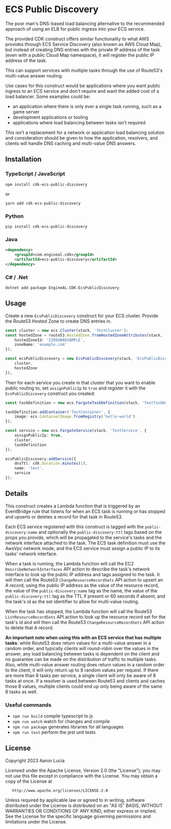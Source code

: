 # ECS Public Discovery

The poor man's DNS-based load balancing alternative to the recommended approach of using an ELB for public ingress into
your ECS service.

The provided CDK construct offers similar functionality to what AWS provides through ECS Service Discovery (also known
as AWS Cloud Map), but instead of creating DNS entries with the private IP address of the task (even with a public Cloud
Map namespace), it will register the public IP address of the task.

This can support services with multiple tasks through the use of Route53's multi-value answer routing.

Use cases for this construct would be applications where you want public ingress to an ECS service and don't require
and want the added cost of a load balancer. Some examples could be:
* an application where there is only ever a single task running, such as a game server
* development applications or tooling
* applications where load balancing between tasks isn't required

This isn’t a replacement for a network or application load balancing solution and consideration should be given to how
the application, resolvers, and clients will handle DNS caching and multi-value DNS answers.

## Installation

### TypeScript / JavaScript

`npm install cdk-ecs-public-discovery`

or

`yarn add cdk-ecs-public-discovery`

### Python

`pip install cdk-ecs-public-discovery`

### Java

```xml
<dependency>
    <groupId>com.engineal.cdk</groupId>
    <artifactId>ecs-public-discovery</artifactId>
</dependency>
```

### C# / .Net

`dotnet add package EngineAL.CDK.EcsPublicDiscovery`

## Usage

Create a new `EcsPublicDiscovery` construct for your ECS cluster. Provide the Route53 Hosted Zone to create DNS entries
in.

```typescript
const cluster = new ecs.Cluster(stack, 'TestCluster');
const hostedZone = route53.HostedZone.fromHostedZoneAttributes(stack, 'HostedZone', {
    hostedZoneId: 'Z1R8UBAEXAMPLE',
    zoneName: 'example.com'
});

const ecsPublicDiscovery = new EcsPublicDiscovery(stack, 'EcsPublicDiscovery', {
    cluster,
    hostedZone
});
```

Then for each service you create in that cluster that you want to enable public routing to, set `assignPublicIp` to
`true` and register it with the `EcsPublicDiscovery` construct you created:

```typescript
const taskDefinition = new ecs.FargateTaskDefinition(stack, 'TestTaskDefinition');

taskDefinition.addContainer('TestContainer', {
    image: ecs.ContainerImage.fromRegistry('hello-world')
});

const service = new ecs.FargateService(stack, 'TestService', {
    assignPublicIp: true,
    cluster,
    taskDefinition
});

ecsPublicDiscovery.addService({
    dnsTtl: cdk.Duration.minutes(1),
    name: 'test',
    service
});
```

## Details

This construct creates a Lambda function that is triggered by an EventBridge rule that listens for when an ECS task is
running or has stopped and upserts or deletes a record for that task in Route53.

Each ECS service registered with this construct is tagged with the `public-discovery:name` and optionally the
`public-discovery:ttl` tags based on the props you provide, which will be propagated to the service's tasks and the
network interface attached to the task. The ECS task definition must use the AwsVpc network mode, and the ECS service
must assign a public IP to its tasks' network interface.

When a task is running, the Lambda function will call the EC2 `DescribeNetworkInterfaces` API action to describe the
task's network interface to look up the public IP address and tags assigned to the task. It will then call the
Route53 `ChangeResourceRecordSets` API action to upsert an A record, using the public IP address as the value of the
resource record, the value of the `public-discovery:name` tag as the name, the value of the `public-discovery:ttl` tag
as the TTL if present or 60 seconds if absent, and the task's id as the set identifier to allow for multi-value routing.

When the task has stopped, the Lambda function will call the Route53 `ListResourceRecordSets` API action to look up the
resource record set for the task's id and will then call the Route53 `ChangeResourceRecordSets` API action to delete
that A record.

**An important note when using this with an ECS service that has multiple tasks**: while Route53 does return values for a
multi-value answer in a random order, and typically clients will round-robin over the values in the answer, any load
balancing between tasks is dependent on the client and no guarantee can be made on the distribution of traffic to
multiple tasks. Also, while multi-value answer routing does return values in a random order to the client, it will only
return up to 8 random values per request. If there are more than 8 tasks per service, a single client will only be aware
of 8 tasks at once. If a resolver is used between Route53 and clients and caches those 8 values, multiple clients could
end up only being aware of the same 8 tasks as well.

### Useful commands

* `npm run build`   compile typescript to js
* `npm run watch`   watch for changes and compile
* `npm run package` generates libraries for all languages
* `npm run test`    perform the jest unit tests

## License

Copyright 2023 Aaron Lucia

Licensed under the Apache License, Version 2.0 (the "License");
you may not use this file except in compliance with the License.
You may obtain a copy of the License at

       http://www.apache.org/licenses/LICENSE-2.0

Unless required by applicable law or agreed to in writing, software
distributed under the License is distributed on an "AS IS" BASIS,
WITHOUT WARRANTIES OR CONDITIONS OF ANY KIND, either express or implied.
See the License for the specific language governing permissions and
limitations under the License.
